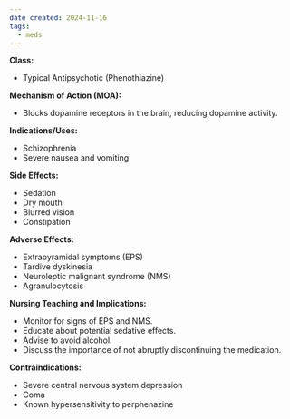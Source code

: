 ```yaml
---
date created: 2024-11-16
tags:
  - meds
---
```

**Class:**
- Typical Antipsychotic (Phenothiazine)

**Mechanism of Action (MOA):**
- Blocks dopamine receptors in the brain, reducing dopamine activity.

**Indications/Uses:**
- Schizophrenia
- Severe nausea and vomiting

**Side Effects:**
- Sedation
- Dry mouth
- Blurred vision
- Constipation

**Adverse Effects:**
- Extrapyramidal symptoms (EPS)
- Tardive dyskinesia
- Neuroleptic malignant syndrome (NMS)
- Agranulocytosis

**Nursing Teaching and Implications:**
- Monitor for signs of EPS and NMS.
- Educate about potential sedative effects.
- Advise to avoid alcohol.
- Discuss the importance of not abruptly discontinuing the medication.

**Contraindications:**
- Severe central nervous system depression
- Coma
- Known hypersensitivity to perphenazine